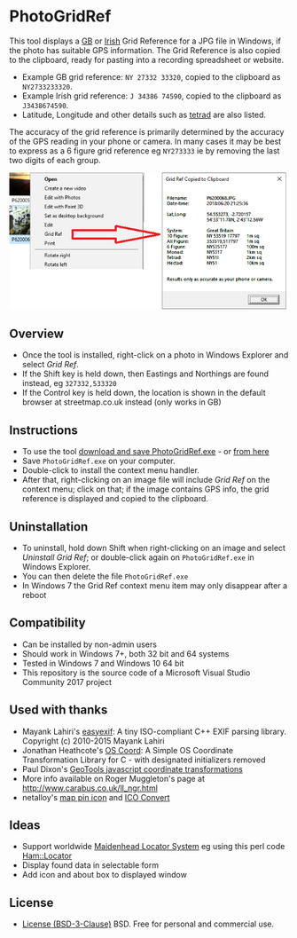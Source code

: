 PhotoGridRef
============

This tool displays a [GB](https://en.wikipedia.org/wiki/Ordnance_Survey_National_Grid) 
or [Irish](https://en.wikipedia.org/wiki/Irish_grid_reference_system)
Grid Reference for a JPG file in Windows, if the photo has suitable GPS information.
The Grid Reference is also copied to the clipboard, ready for pasting into a recording spreadsheet or website.

* Example GB grid reference: `NY 27332 33320`, copied to the clipboard as `NY2733233320`.
* Example Irish grid reference: `J 34386 74590`, copied to the clipboard as `J3438674590`.
* Latitude, Longitude and other details such as [tetrad](https://www.bto.org/volunteer-surveys/birdatlas/methods/correct-grid-references) are also listed.

The accuracy of the grid reference is primarily determined by the accuracy of the GPS reading in your phone or camera.
In many cases it may be best to express as a 6 figure grid reference eg `NY273333` ie by removing the last two digits of each group.

![PhotoGridRef screenshot](https://raw.githubusercontent.com/chriscant/PhotoGridRef/master/docs/PhotoGridRef-Screenshot1.png)

## Overview

* Once the tool is installed, right-click on a photo in Windows Explorer and select *Grid Ref*.
* If the Shift key is held down, then Eastings and Northings are found instead, eg `327332,533320`
* If the Control key is held down, the location is shown in the default browser at streetmap.co.uk instead (only works in GB)

## Instructions

* To use the tool [download and save PhotoGridRef.exe](https://github.com/chriscant/PhotoGridRef/raw/master/bin/PhotoGridRef.exe) - or [from here](http://phdcc.com/download/PhotoGridRef.exe)
* Save `PhotoGridRef.exe` on your computer.
* Double-click to install the context menu handler.
* After that, right-clicking on an image file will include *Grid Ref* on the context menu;
click on that; if the image contains GPS info, the grid reference is displayed and copied to the clipboard.

## Uninstallation

* To uninstall, hold down Shift when right-clicking on an image and select *Uninstall Grid Ref*;
  or double-click again on `PhotoGridRef.exe` in Windows Explorer.
* You can then delete the file `PhotoGridRef.exe`
* In Windows 7 the Grid Ref context menu item may only disappear after a reboot

## Compatibility

* Can be installed by non-admin users
* Should work in Windows 7+, both 32 bit and 64 systems
* Tested in Windows 7 and Windows 10 64 bit
* This repository is the source code of a Microsoft Visual Studio Community 2017 project

## Used with thanks

* Mayank Lahiri's [easyexif](https://github.com/mayanklahiri/easyexif): A tiny ISO-compliant C++ EXIF parsing library. Copyright (c) 2010-2015 Mayank Lahiri
* Jonathan Heathcote's [OS Coord](https://github.com/mossblaser/os_coord): A Simple OS Coordinate Transformation Library for C - with designated initializers removed
* Paul Dixon's [GeoTools javascript coordinate transformations](http://www.nearby.org.uk/tests/GeoTools2.html)
* More info available on Roger Muggleton's page at http://www.carabus.co.uk/ll_ngr.html
* netalloy's [map pin icon](https://openclipart.org/detail/169839/map-pin) and [ICO Convert](http://icoconvert.com/)

## Ideas

* Support worldwide [Maidenhead Locator System](https://en.wikipedia.org/wiki/Maidenhead_Locator_System) eg using this perl code [Ham::Locator](https://metacpan.org/pod/release/MEH/Ham-Locator-0.1000/lib/Ham/Locator.pm)
* Display found data in selectable form
* Add icon and about box to displayed window

## License

* [License (BSD-3-Clause)](LICENSE) BSD. Free for personal and commercial use.
